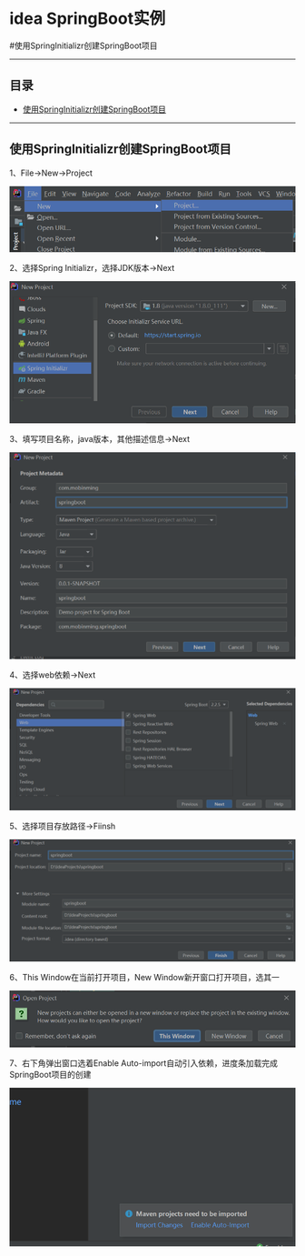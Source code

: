 # idea SpringBoot实例
#使用SpringInitializr创建SpringBoot项目
****
## 目录
* [使用SpringInitializr创建SpringBoot项目](#使用SpringInitializr创建SpringBoot项目) 
****
使用SpringInitializr创建SpringBoot项目
------
1、File→New→Project 

![创建SpringBoot01](assets\创建SpringBoot01.png)

2、选择Spring Initializr，选择JDK版本→Next  

![创建SpringBoot02](assets\创建SpringBoot02.png)

3、填写项目名称，java版本，其他描述信息→Next     

![创建SpringBoot03](assets\创建SpringBoot03.png)

4、选择web依赖→Next   

![创建SpringBoot04](assets\创建SpringBoot04.png)

5、选择项目存放路径→Fiinsh

![创建SpringBoot05](assets\创建SpringBoot05.png)

6、This Window在当前打开项目，New Window新开窗口打开项目，选其一

![创建SpringBoot06](assets\创建SpringBoot06.png)

7、右下角弹出窗口选着Enable Auto-import自动引入依赖，进度条加载完成SpringBoot项目的创建

![创建SpringBoot07](assets\创建SpringBoot07.png)
